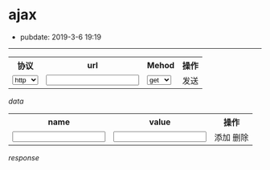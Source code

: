 # ajax

- pubdate: 2019-3-6 19:19

------

<script src="/static/mui.min.js"></script>

<table>
    <tr>
        <th>协议</th>
        <th>url</th>
        <th>Mehod</th>
        <th>操作</th>
    </tr>
    <tr>
        <td>
            <select id="protocol" id="">
                <option value="http">http</option>
                <option value="https">https</option>
            </select>
        </td>
        <td><input id='url' type="text"></td>
        <td>
            <select name="mehod" id="">
                <option value="get">get</option>
                <option value="post">post</option>
            </select>
        </td>
        <td>
            <a class="button" onclick="send()">发送</a>
        </td>
    </tr>
</table>

*data*
<table id="query">
    <tr>
        <th>name</th>
        <th>value</th>
        <th>操作</th>
    </tr>
    <tr class="only">
        <td><input class="parName" type="text"></td>
        <td><input class="parValue" type="text"></td>
        <td>
            <a class="button add">添加</a> <a class="button remove">删除</a>
        </td>
    </tr>
</table>

*response*
<pre><code class="json" id='res'></code></pre>

<script>
    function send() {
        let data={};
        let parName=mui('.parName')
        let parValue=mui('.parValue')
        for (let i = 0; i < parName.length; i++) {
            const name = parName[i].value;
            const value = parValue[i].value;
            if(name==="")
                continue
            data[name]=value
        }
        mui.ajax({
            url:mui('#protocol')[0].value+ "://" + mui('#url')[0].value,
            data,
            dataType: 'json',
            type: mui('[name=mehod]')[0].value,
            timeout: 10000,
            success: function (data) {
                // 请求成功  
                console.log(data);
                mui('#res')[0].innerHTML = JSON.stringify(data, null, 4)
                hljs.highlightBlock(mui('#res')[0]);
            },
            error: function (xhr, type, errorThrown) {
                // 请求失败  
                console.log(errorThrown);
                mui('#res')[0].innerHTML = errorThrown
                hljs.highlightBlock(mui('#res')[0]);
            }
        });
    }
    mui('body').on('click', '.add', function (e) {
        let thisTr = this.parentNode.parentNode

        let tr = document.createElement('tr')
        tr.innerHTML = thisTr.innerHTML
        mui('#query')[0].appendChild(tr)
    })
    mui('body').on('click', '.remove', function (e) {
        let thisTr = this.parentNode.parentNode
        if (thisTr.classList.contains('only'))
            return;
        thisTr.remove()
    })

</script>
